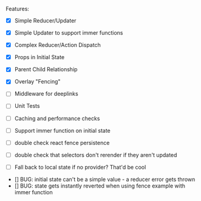 Features:

- [x] Simple Reducer/Updater
- [x] Simple Updater to support immer functions

- [x] Complex Reducer/Action Dispatch

- [x] Props in Initial State

- [x] Parent Child Relationship

- [x] Overlay "Fencing"

- [ ] Middleware for deeplinks
- [ ] Unit Tests
- [ ] Caching and performance checks
- [ ] Support immer function on initial state
- [ ] double check react fence persistence
- [ ] double check that selectors don't rerender if they aren't updated
- [ ] Fall back to local state if no provider? That'd be cool


- [] BUG: initial state can't be a simple value - a reducer error gets thrown
- [] BUG: state gets instantly reverted when using fence example with immer function